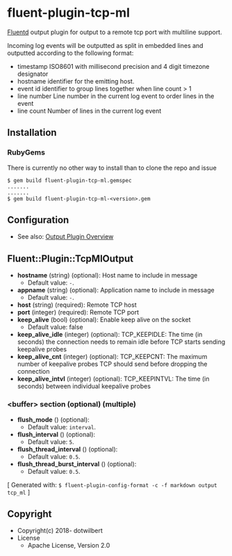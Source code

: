 # fluent-plugin-tcp-ml

[Fluentd](https://fluentd.org/) output plugin for output to a remote tcp port with multiline support.

Incoming log events will be outputted as split in embedded lines and outputted according to the following format:

* timestamp
    ISO8601 with millisecond precision and 4 digit timezone designator
* hostname
    identifier for the emitting host.
* event id
    identifier to group lines together when line count > 1
* line number
    Line number in the current log event to order lines in the event
* line count
    Number of lines in the current log event

## Installation

### RubyGems

There is currently no other way to install than to clone the repo and issue
```
$ gem build fluent-plugin-tcp-ml.gemspec
.......
.......
$ gem build fluent-plugin-tcp-ml-<version>.gem
```

## Configuration

* See also: [Output Plugin Overview](https://docs.fluentd.org/v1.0/articles/output-plugin-overview)

## Fluent::Plugin::TcpMlOutput

* **hostname** (string) (optional): Host name to include in message
  * Default value: `-`.
* **appname** (string) (optional): Application name to include in message
  * Default value: `-`.
* **host** (string) (required): Remote TCP host
* **port** (integer) (required): Remote TCP port
* **keep_alive** (bool) (optional): Enable keep alive on the socket
    * Default value: false
* **keep_alive_idle** (integer) (optional): TCP_KEEPIDLE: The time (in seconds) the connection needs to remain idle before TCP starts sending keepalive probes
* **keep_alive_cnt** (integer) (optional): TCP_KEEPCNT: The maximum number of keepalive probes TCP should send before dropping the connection
* **keep_alive_intvl** (integer) (optional): TCP_KEEPINTVL: The time (in seconds) between individual keepalive probes

### \<buffer\> section (optional) (multiple)

* **flush_mode** () (optional): 
  * Default value: `interval`.
* **flush_interval** () (optional): 
  * Default value: `5`.
* **flush_thread_interval** () (optional): 
  * Default value: `0.5`.
* **flush_thread_burst_interval** () (optional): 
  * Default value: `0.5`.

[ Generated with: `$ fluent-plugin-config-format -c -f markdown output tcp_ml` ]

## Copyright

* Copyright(c) 2018- dotwilbert
* License
  * Apache License, Version 2.0